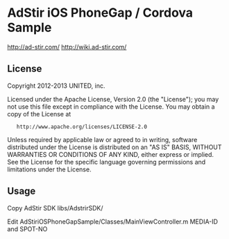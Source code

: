 AdStir iOS PhoneGap / Cordova Sample
=========================

http://ad-stir.com/
http://wiki.ad-stir.com/

License
----------------

   Copyright 2012-2013 UNITED, inc.

   Licensed under the Apache License, Version 2.0 (the "License");
   you may not use this file except in compliance with the License.
   You may obtain a copy of the License at

       http://www.apache.org/licenses/LICENSE-2.0

   Unless required by applicable law or agreed to in writing, software
   distributed under the License is distributed on an "AS IS" BASIS,
   WITHOUT WARRANTIES OR CONDITIONS OF ANY KIND, either express or implied.
   See the License for the specific language governing permissions and
   limitations under the License.


Usage
----------------

Copy AdStir SDK
	libs/AdstrirSDK/

Edit AdStiriOSPhoneGapSample/Classes/MainViewController.m 
	MEDIA-ID and SPOT-NO
